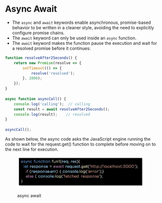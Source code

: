 # Async Await

* The `async` and `await` keywords enable asynchronous, promise-based behavior to be written in a cleaner style, avoiding the need to explicitly configure promise chains.
* The `await` keyword can only be used inside an `async` function.
* The `await` keyword makes the function pause the execution and wait for a resolved promise before it continues:

```javascript
function resolveAfter2Seconds() {
    return new Promise(resolve => {
        setTimeout(() => {
            resolve('resolved');
        }, 2000);
    });
}

async function asyncCall() {
    console.log('calling');  // calling
    const result = await resolveAfter2Seconds();
    console.log(result);    // resolved
}

asyncCall();
```

As shown below, the async code asks the JavaScript engine running the code to wait for the request.get() function to complete before moving on to the next line for execution.

<figure><img src="../.gitbook/assets/async await.png" alt=""><figcaption><p>async await</p></figcaption></figure>

